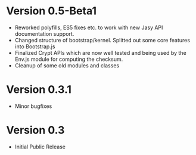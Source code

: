 Version 0.5-Beta1
=================

- Reworked polyfills, ES5 fixes etc. to work with new Jasy API documentation support.
- Changed structure of bootstrap/kernel. Splitted out some core features into Bootstrap.js
- Finalized Crypt APIs which are now well tested and being used by the Env.js module for computing the checksum.
- Cleanup of some old modules and classes


Version 0.3.1
=============

- Minor bugfixes


Version 0.3
===========

- Initial Public Release